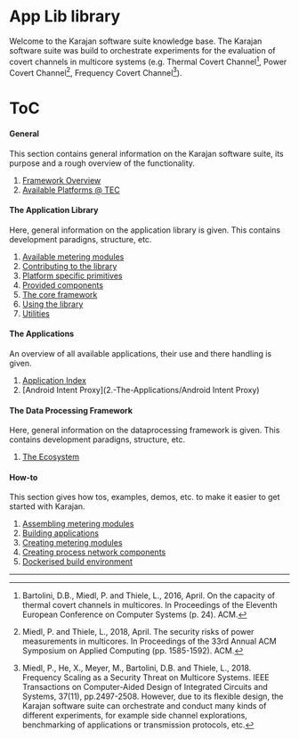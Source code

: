 # App Lib library

Welcome to the Karajan software suite knowledge base. 
The Karajan software suite was build to orchestrate experiments for the evaluation of covert channels in multicore systems (e.g. 
Thermal Covert Channel[^1], Power Covert Channel[^2], Frequency Covert Channel[^3]).

# ToC

#### General
This section contains general information on the Karajan software suite, its purpose and a rough overview of the functionality.

1. [Framework Overview](0.-General/Framework-overview)
1. [Available Platforms @ TEC](0.-General/platforms)

#### The Application Library
Here, general information on the application library is given. 
This contains development paradigns, structure, etc.

1. [Available metering modules](1.-The-Application-Library/Available-metering-modules)
1. [Contributing to the library](1.-The-Application-Library/Contributing-to-the-library)
1. [Platform specific primitives](1.-The-Application-Library/Platform-specific-primitives)
1. [Provided components](1.-The-Application-Library/Provided-components)
1. [The core framework](1.-The-Application-Library/The-core-framework)
1. [Using the library](1.-The-Application-Library/Using-the-library)
1. [Utilities](1.-The-Application-Library/Utilities)

#### The Applications
An overview of all available applications, their use and there handling is given.

1. [Application Index](2.-The-Applications/Application-Index)
1. [Android Intent Proxy](2.-The-Applications/Android Intent Proxy)

#### The Data Processing Framework
Here, general information on the dataprocessing framework is given. 
This contains development paradigns, structure, etc.

1. [The Ecosystem](3.-The-Data-Processing-Framework/The-Ecosystem)

#### How-to
This section gives how tos, examples, demos, etc. to make it easier to get started with Karajan.

1. [Assembling metering modules](4.-How-to/Assembling-metering-modules)
1. [Building applications](4.-How-to/Building-applications)
1. [Creating metering modules](4.-How-to/Creating-metering-modules)
1. [Creating process network components](4.-How-to/Creating-process-network-components)
1. [Dockerised build environment](4.-How-to/Dockerised-build-environment)

------
[^1]: Bartolini, D.B., Miedl, P. and Thiele, L., 2016, April. On the capacity of thermal covert channels in multicores. In Proceedings of the Eleventh European Conference on Computer Systems (p. 24). ACM.
[^2]: Miedl, P. and Thiele, L., 2018, April. The security risks of power measurements in multicores. In Proceedings of the 33rd Annual ACM Symposium on Applied Computing (pp. 1585-1592). ACM. 
[^3]: Miedl, P., He, X., Meyer, M., Bartolini, D.B. and Thiele, L., 2018. Frequency Scaling as a Security Threat on Multicore Systems. IEEE Transactions on Computer-Aided Design of Integrated Circuits and Systems, 37(11), pp.2497-2508.
However, due to its flexible design, the Karajan software suite can orchestrate and conduct many kinds of different experiments, for example side channel explorations, benchmarking of applications or transmission protocols, etc.
